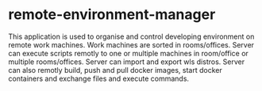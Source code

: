 # remote-environment-manager

This application is used to organise and control developing environment on remote work machines.
Work machines are sorted in rooms/offices. Server can execute scripts remotly to one or multiple machines in room/office or multiple rooms/offices.
Server can import and export wls distros. Server can also remotly build, push and pull docker images, start docker containers and exchange files and execute commands.
